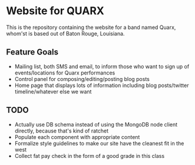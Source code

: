 # Website for QUARX

This is the repository containing the website for a band named Quarx, whom'st is based out of Baton Rouge, Louisiana.

## Feature Goals

* Mailing list, both SMS and email, to inform those who want to sign up of events/locations for Quarx performances
* Control panel for composing/editing/posting blog posts
* Home page that displays lots of information including blog posts/twitter timeline/whatever else we want

## TODO

* Actually use DB schema instead of using the MongoDB node client directly, because that's kind of ratchet
* Populate each component with appropriate content
* Formalize style guidelines to make our site have the cleanest fit in the west
* Collect fat pay check in the form of a good grade in this class
